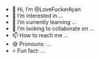 - 👋 Hi, I’m @LoveFuckerAyan
- 👀 I’m interested in ...
- 🌱 I’m currently learning ...
- 💞️ I’m looking to collaborate on ...
- 📫 How to reach me ...
- 😄 Pronouns: ...
- ⚡ Fun fact: ...

<!---
LoveFuckerAyan/LoveFuckerAyan is a ✨ special ✨ repository because its `Arooj.md` (this file) appears on your GitHub profile.
You can click the Preview link to take a look at your changes.
--->
